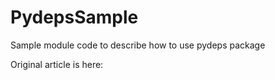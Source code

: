 # PydepsSample

Sample module code to describe how to use pydeps package

Original article is here: 
